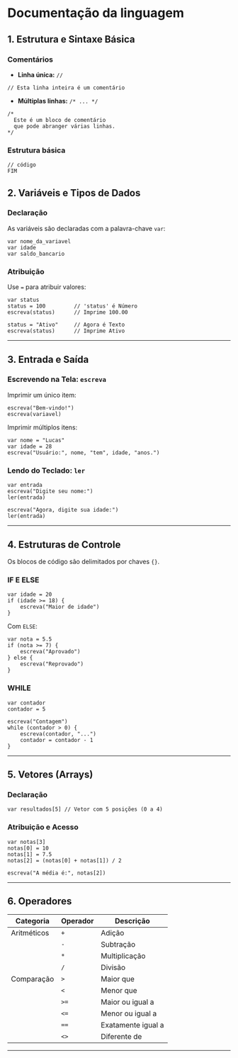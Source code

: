 # Documentação da linguagem



## 1. Estrutura e Sintaxe Básica

### Comentários


- **Linha única:** `//`

```fplus
// Esta linha inteira é um comentário
```

- **Múltiplas linhas:** `/* ... */`

```fplus
/*
  Este é um bloco de comentário
  que pode abranger várias linhas.
*/
```

### Estrutura básica

```fplus
// código
FIM
```


## 2. Variáveis e Tipos de Dados

### Declaração

As variáveis são declaradas com a palavra-chave `var`:

```fplus
var nome_da_variavel
var idade
var saldo_bancario
```

### Atribuição

Use `=` para atribuir valores:

```fplus
var status
status = 100         // 'status' é Número
escreva(status)      // Imprime 100.00

status = "Ativo"     // Agora é Texto
escreva(status)      // Imprime Ativo
```

---

## 3. Entrada e Saída 

### Escrevendo na Tela: `escreva`

Imprimir um único item:

```fplus
escreva("Bem-vindo!")
escreva(variavel)
```

Imprimir múltiplos itens:

```fplus
var nome = "Lucas"
var idade = 28
escreva("Usuário:", nome, "tem", idade, "anos.")
```

### Lendo do Teclado: `ler`

```fplus
var entrada
escreva("Digite seu nome:")
ler(entrada)

escreva("Agora, digite sua idade:")
ler(entrada) 
```

---

## 4. Estruturas de Controle

Os blocos de código são delimitados por chaves `{}`.

### IF E ELSE

```fplus
var idade = 20
if (idade >= 18) {
    escreva("Maior de idade")
}
```

Com `ELSE`:

```fplus
var nota = 5.5
if (nota >= 7) {
    escreva("Aprovado")
} else {
    escreva("Reprovado")
}
```

### WHILE

```fplus
var contador
contador = 5

escreva("Contagem")
while (contador > 0) {
    escreva(contador, "...")
    contador = contador - 1
}

```

---

## 5. Vetores (Arrays)

### Declaração

```fplus
var resultados[5] // Vetor com 5 posições (0 a 4)
```

### Atribuição e Acesso

```fplus
var notas[3]
notas[0] = 10
notas[1] = 7.5
notas[2] = (notas[0] + notas[1]) / 2

escreva("A média é:", notas[2])
```

---

## 6. Operadores

| Categoria     | Operador | Descrição                       |
|---------------|----------|---------------------------------|
| Aritméticos   | `+`      | Adição                          |
|               | `-`      | Subtração                       |
|               | `*`      | Multiplicação                   |
|               | `/`      | Divisão                         |
| Comparação    | `>`      | Maior que                       |
|               | `<`      | Menor que                       |
|               | `>=`     | Maior ou igual a                |
|               | `<=`     | Menor ou igual a                |
|               | `==`     | Exatamente igual a              |
|               | `<>`     | Diferente de                    |

---

